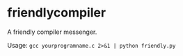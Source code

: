 # friendlycompiler
A friendly compiler messenger.

Usage: `gcc yourprogramname.c 2>&1 | python friendly.py`

